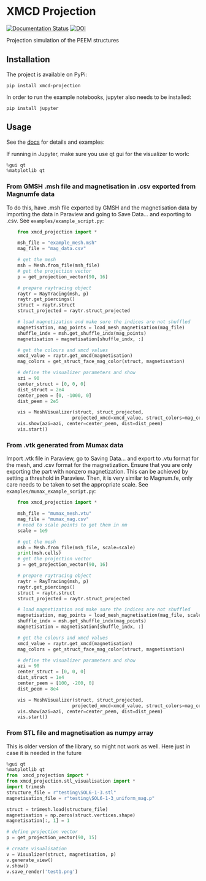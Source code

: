 # XMCD Projection

[![Documentation Status](https://readthedocs.org/projects/xmcd-projection/badge/?version=latest)](https://xmcd-projection.readthedocs.io/en/latest/?badge=latest)
[![DOI](https://zenodo.org/badge/374098368.svg)](https://zenodo.org/badge/latestdoi/374098368)

Projection simulation of the PEEM structures

## Installation

The project is available on PyPi: 
```
pip install xmcd-projection
```

In order to run the example notebooks, jupyter also needs to be installed: 
```
pip install jupyter
```

## Usage
See the [docs](https://xmcd-projection.readthedocs.io/en/latest/?badge=latest) for details and examples: 

If running in Jupyter, make sure you use qt gui for the visualizer to work:
```python
%gui qt
%matplotlib qt
```


### From GMSH .msh file and magnetisation in .csv exported from Magnumfe data


To do this, have .msh file exported by GMSH and the magnetisation data by importing the data in Paraview and going to Save Data... and exporting to .csv. See `examples/example_script.py`:
```python 
    from xmcd_projection import *

    msh_file = "example_mesh.msh"
    mag_file = "mag_data.csv"

    # get the mesh
    msh = Mesh.from_file(msh_file)
    # get the projection vector
    p = get_projection_vector(90, 16)

    # prepare raytracing object
    raytr = RayTracing(msh, p)
    raytr.get_piercings()
    struct = raytr.struct
    struct_projected = raytr.struct_projected

    # load magnetization and make sure the indices are not shuffled
    magnetisation, mag_points = load_mesh_magnetisation(mag_file)
    shuffle_indx = msh.get_shuffle_indx(mag_points)
    magnetisation = magnetisation[shuffle_indx, :]

    # get the colours and xmcd values
    xmcd_value = raytr.get_xmcd(magnetisation)
    mag_colors = get_struct_face_mag_color(struct, magnetisation)

    # define the visualizer parameters and show
    azi = 90
    center_struct = [0, 0, 0]
    dist_struct = 2e4
    center_peem = [0, -1000, 0]
    dist_peem = 2e5

    vis = MeshVisualizer(struct, struct_projected,
                        projected_xmcd=xmcd_value, struct_colors=mag_colors)
    vis.show(azi=azi, center=center_peem, dist=dist_peem)
    vis.start()
```

### From .vtk generated from Mumax data
Import .vtk file in Paraview, go to Saving Data... and export to .vtu format for the mesh, and .csv format for the magnetization. Ensure that you are only exporting the part with nonzero magnetization. This can be achieved by setting a threshold in Paraview. Then, it is very similar to Magnum.fe, only care needs to be taken to set the appropriate scale. See `examples/mumax_example_script.py`:
```python
    from xmcd_projection import *

    msh_file = "mumax_mesh.vtu"
    mag_file = "mumax_mag.csv"
    # need to scale points to get them in nm
    scale = 1e9

    # get the mesh
    msh = Mesh.from_file(msh_file, scale=scale)
    print(msh.cells)
    # get the projection vector
    p = get_projection_vector(90, 16)

    # prepare raytracing object
    raytr = RayTracing(msh, p)
    raytr.get_piercings()
    struct = raytr.struct
    struct_projected = raytr.struct_projected

    # load magnetization and make sure the indices are not shuffled
    magnetisation, mag_points = load_mesh_magnetisation(mag_file, scale=scale)
    shuffle_indx = msh.get_shuffle_indx(mag_points)
    magnetisation = magnetisation[shuffle_indx, :]

    # get the colours and xmcd values
    xmcd_value = raytr.get_xmcd(magnetisation)
    mag_colors = get_struct_face_mag_color(struct, magnetisation)

    # define the visualizer parameters and show
    azi = 90
    center_struct = [0, 0, 0]
    dist_struct = 1e4
    center_peem = [100, -200, 0]
    dist_peem = 8e4

    vis = MeshVisualizer(struct, struct_projected,
                        projected_xmcd=xmcd_value, struct_colors=mag_colors)
    vis.show(azi=azi, center=center_peem, dist=dist_peem)
    vis.start()
```

### From STL file and magnetisation as numpy array
This is older version of the library, so might not work as well. Here just in case it is needed in the future
```python
%gui qt
%matplotlib qt
from  xmcd_projection import *
from xmcd_projection.stl_visualisation import *
import trimesh
structure_file = r"testing\SOL6-1-3.stl"
magnetisation_file = r"testing\SOL6-1-3_uniform_mag.p"

struct = trimesh.load(structure_file)
magnetisation = np.zeros(struct.vertices.shape)
magnetisation[:, 1] = 1

# define projection vector
p = get_projection_vector(90, 15)

# create visualisation
v = Visualizer(struct, magnetisation, p)
v.generate_view()
v.show()
v.save_render('test1.png')
```
